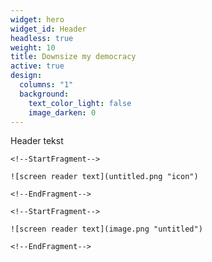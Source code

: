 ```yaml
---
widget: hero
widget_id: Header
headless: true
weight: 10
title: Downsize my democracy
active: true
design:
  columns: "1"
  background:
    text_color_light: false
    image_darken: 0
---
```

Header tekst

`<!--StartFragment-->`

`![screen reader text](untitled.png "icon")`

`<!--EndFragment-->`

`<!--StartFragment-->`

`![screen reader text](image.png "untitled")`

`<!--EndFragment-->`